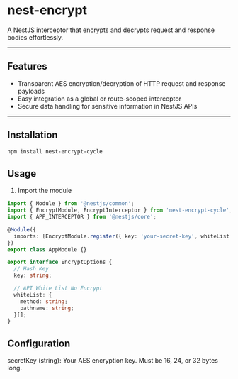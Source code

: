 # nest-encrypt

A NestJS interceptor that encrypts and decrypts request and response bodies effortlessly.

---

## Features

- Transparent AES encryption/decryption of HTTP request and response payloads
- Easy integration as a global or route-scoped interceptor
- Secure data handling for sensitive information in NestJS APIs

---

## Installation

```bash
npm install nest-encrypt-cycle
```

## Usage

1. Import the module

```typescript
import { Module } from '@nestjs/common';
import { EncryptModule, EncryptInterceptor } from 'nest-encrypt-cycle';
import { APP_INTERCEPTOR } from '@nestjs/core';

@Module({
  imports: [EncryptModule.register({ key: 'your-secret-key', whiteList: [] })],
})
export class AppModule {}
```

```typescript
export interface EncryptOptions {
  // Hash Key
  key: string;

  // API White List No Encrypt
  whiteList: {
    method: string;
    pathname: string;
  }[];
}
```

## Configuration

secretKey (string): Your AES encryption key. Must be 16, 24, or 32 bytes long.
